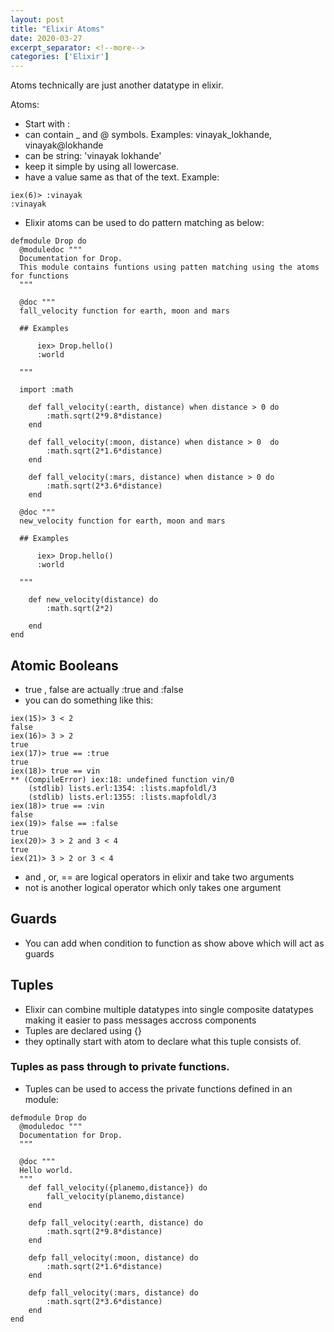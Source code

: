```yaml
---
layout: post
title: "Elixir Atoms"
date: 2020-03-27
excerpt_separator: <!--more-->
categories: ['Elixir']
---
```



Atoms technically are just another datatype in elixir.

Atoms:
- Start with :
- can contain _ and @ symbols. Examples: vinayak_lokhande, vinayak@lokhande
- can be string: 'vinayak lokhande'
- keep it simple by using all lowercase.
- have a value same as that of the text. Example:

```
iex(6)> :vinayak
:vinayak
```

- Elixir atoms can be used to do pattern matching as below:

```
defmodule Drop do
  @moduledoc """
  Documentation for Drop.
  This module contains funtions using patten matching using the atoms for functions
  """

  @doc """
  fall_velocity function for earth, moon and mars

  ## Examples

      iex> Drop.hello()
      :world

  """

  import :math
  
    def fall_velocity(:earth, distance) when distance > 0 do
        :math.sqrt(2*9.8*distance)
    end 

    def fall_velocity(:moon, distance) when distance > 0  do
        :math.sqrt(2*1.6*distance)
    end 

    def fall_velocity(:mars, distance) when distance > 0 do
        :math.sqrt(2*3.6*distance)
    end 

  @doc """
  new_velocity function for earth, moon and mars

  ## Examples

      iex> Drop.hello()
      :world

  """

    def new_velocity(distance) do
        :math.sqrt(2*2)

    end
end

```

## Atomic Booleans

- true , false are actually :true and :false
- you can do something like this:
```
iex(15)> 3 < 2
false
iex(16)> 3 > 2
true
iex(17)> true == :true
true
iex(18)> true == vin
** (CompileError) iex:18: undefined function vin/0
    (stdlib) lists.erl:1354: :lists.mapfoldl/3
    (stdlib) lists.erl:1355: :lists.mapfoldl/3
iex(18)> true == :vin
false
iex(19)> false == :false
true
iex(20)> 3 > 2 and 3 < 4
true
iex(21)> 3 > 2 or 3 < 4
```
- and , or, == are logical operators in elixir and take two arguments
- not is another logical operator which only takes one argument

## Guards

- You can add when condition to function as show above which will act as guards

## Tuples

- Elixir can combine multiple datatypes into single composite datatypes making it easier to pass messages accross components
- Tuples are declared using {}
- they optinally start with atom to declare what this tuple consists of.
### Tuples as pass through to private functions.
- Tuples can be used to access the private functions defined in an module:

```
defmodule Drop do
  @moduledoc """
  Documentation for Drop.
  """

  @doc """
  Hello world.
  """
    def fall_velocity({planemo,distance}) do
        fall_velocity(planemo,distance)
    end

    defp fall_velocity(:earth, distance) do
        :math.sqrt(2*9.8*distance)
    end 

    defp fall_velocity(:moon, distance) do
        :math.sqrt(2*1.6*distance)
    end 

    defp fall_velocity(:mars, distance) do
        :math.sqrt(2*3.6*distance)
    end 
end

```